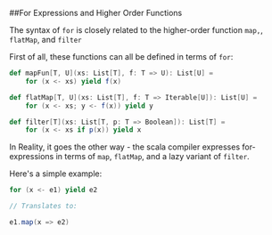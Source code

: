 ##For Expressions and Higher Order Functions

The syntax of `for` is closely related to the higher-order function `map,`, `flatMap`, and `filter`

First of all, these functions can all be defined in terms of `for`:

```scala
def mapFun[T, U](xs: List[T], f: T => U): List[U] =
    for (x <- xs) yield f(x)

def flatMap[T, U](xs: List[T], f: T => Iterable[U]): List[U] =
    for (x <- xs; y <- f(x)) yield y

def filter[T](xs: List[T, p: T => Boolean]): List[T] = 
    for (x <- xs if p(x)) yield x
```

In Reality, it goes the other way - the scala compiler expresses for-expressions in terms of `map`, `flatMap`, and a lazy variant of `filter`. 

Here's a simple example: 

```scala
for (x <- e1) yield e2

// Translates to:

e1.map(x => e2)
```

